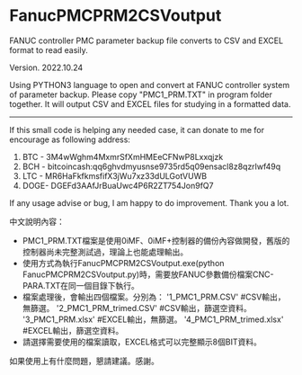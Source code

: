 # FanucPMCPRM2CSVoutput
FANUC controller PMC parameter backup file converts to CSV and EXCEL format to read easily.

 Version. 2022.10.24

 Using PYTHON3 language to open and convert at FANUC controller system of parameter backup.
 Please copy "PMC1_PRM.TXT" in program folder together.
 It will output CSV and EXCEL files for studying in a formatted data.

 ****************************************************************
 If this small code is helping any needed case, it can donate
 to me for encourage as following address:
 1. BTC - 3M4wWghm4MxmrSfXmHMEeCFNwP8Lxxqjzk
 2. BCH - bitcoincash:qq6ghvdmyusnse9735rd5q09ensacl8z8qzrlwf49q
 3. LTC - MR6HaFkfkmsfifX3jWu7xz33dULGotVUWB
 4. DOGE- DGEFd3AAfJrBuaUwc4P6R2ZT754Jon9fQ7

If any usage advise or bug, I am happy to do improvement.
Thank you a lot.

中文說明內容：
- PMC1_PRM.TXT檔案是使用0iMF、0iMF+控制器的備份內容做開發，舊版的控制器尚未完整測試過，理論上也能處理輸出。
- 使用方式為執行FanucPMCPRM2CSVoutput.exe(python FanucPMCPRM2CSVoutput.py)時，需要放FANUC參數備份檔案CNC-PARA.TXT在同一個目錄下執行。
- 檔案處理後，會輸出四個檔案。分別為：
'1_PMC1_PRM.CSV'         #CSV輸出，無篩選。
'2_PMC1_PRM_trimed.CSV'  #CSV輸出，篩選空資料。
'3_PMC1_PRM.xlsx'        #EXCEL輸出，無篩選。
'4_PMC1_PRM_trimed.xlsx' #EXCEL輸出，篩選空資料。
- 請選擇需要使用的檔案讀取，EXCEL格式可以完整顯示8個BIT資料。

如果使用上有什麼問題，懇請建議。感謝。
